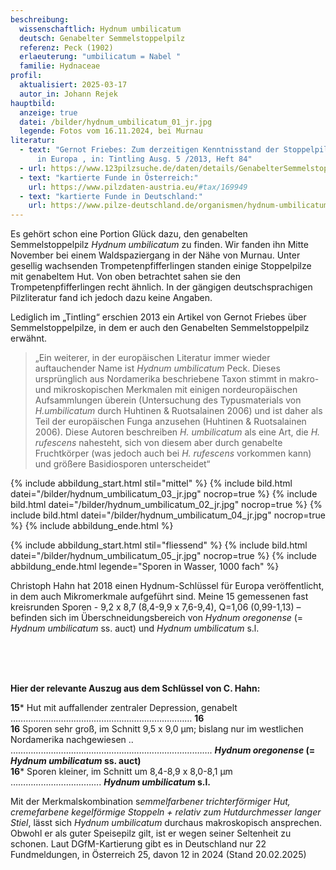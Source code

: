 ```yaml
---
beschreibung:
  wissenschaftlich: Hydnum umbilicatum
  deutsch: Genabelter Semmelstoppelpilz
  referenz: Peck (1902)
  erlaeuterung: "umbilicatum = Nabel "
  familie: Hydnaceae
profil:
  aktualisiert: 2025-03-17
  autor_in: Johann Rejek
hauptbild:
  anzeige: true
  datei: /bilder/hydnum_umbilicatum_01_jr.jpg
  legende: Fotos vom 16.11.2024, bei Murnau
literatur:
  - text: "Gernot Friebes: Zum derzeitigen Kenntnisstand der Stoppelpilze (Hydnum)
      in Europa , in: Tintling Ausg. 5 /2013, Heft 84"
  - url: https://www.123pilzsuche.de/daten/details/GenabelterSemmelstoppelpilz.htm
  - text: "kartierte Funde in Österreich:"
    url: https://www.pilzdaten-austria.eu/#tax/169949
  - text: "kartierte Funde in Deutschland:"
    url: https://www.pilze-deutschland.de/organismen/hydnum-umbilicatum-peck-1902-1
---
```

Es gehört schon eine Portion Glück dazu, den genabelten Semmelstoppelpilz *Hydnum umbilicatum* zu finden.
Wir fanden ihn Mitte November bei einem Waldspaziergang in der Nähe von Murnau. Unter gesellig wachsenden Trompetenpfifferlingen standen einige Stoppelpilze mit genabeltem Hut. Von oben betrachtet sahen sie den Trompetenpfifferlingen recht ähnlich. In der gängigen deutschsprachigen Pilzliteratur fand ich jedoch dazu keine Angaben.

Lediglich im „Tintling“ erschien 2013 ein Artikel von Gernot Friebes über Semmelstoppelpilze, in dem er auch den Genabelten Semmelstoppelpilz erwähnt.

> „Ein weiterer, in der europäischen Literatur immer wieder auftauchender Name ist *Hydnum umbilicatum* Peck. Dieses ursprünglich aus Nordamerika beschriebene Taxon stimmt in makro- und mikroskopischen Merkmalen mit einigen nordeuropäischen Aufsammlungen überein (Untersuchung des Typusmaterials von *H.umbilicatum* durch Huhtinen & Ruotsalainen 2006) und ist daher als Teil der europäischen Funga anzusehen (Huhtinen & Ruotsalainen 2006). Diese Autoren beschreiben *H. umbilicatum* als eine Art, die *H. rufescens* nahesteht, sich von diesem aber durch genabelte Fruchtkörper (was jedoch auch bei *H. rufescens* vorkommen kann) und größere Basidiosporen unterscheidet“ 

{% include abbildung_start.html stil="mittel" %}
{% include bild.html datei="/bilder/hydnum_umbilicatum_03_jr.jpg" nocrop=true %}
{% include bild.html datei="/bilder/hydnum_umbilicatum_02_jr.jpg" nocrop=true %}
{% include bild.html datei="/bilder/hydnum_umbilicatum_04_jr.jpg" nocrop=true %}
{% include abbildung_ende.html %}

{% include abbildung_start.html stil="fliessend" %}
{% include bild.html datei="/bilder/hydnum_umbilicatum_05_jr.jpg" nocrop=true %}
{% include abbildung_ende.html legende="Sporen in Wasser, 1000 fach" %}

Christoph Hahn hat 2018 einen Hydnum-Schlüssel für Europa veröffentlicht, in dem auch Mikromerkmale aufgeführt sind.
Meine 15 gemessenen fast kreisrunden Sporen - 9,2 x 8,7 (8,4-9,9 x 7,6-9,4), Q=1,06 (0,99-1,13) – befinden sich im Überschneidungsbereich von *Hydnum oregonense* (= *Hydnum umbilicatum* ss. auct) und *Hydnum umbilicatum* s.l. 

<br /><br />

<br />**Hier der relevante Auszug aus dem Schlüssel von C. Hahn:** 

**15*** Hut mit auffallender zentraler Depression, genabelt ……………………………………………………………… **16**
<br />**16** Sporen sehr groß, im Schnitt 9,5 x 9,0 µm; bislang nur im westlichen Nordamerika nachgewiesen ..
……………………………………………………………….……. ***Hydnum oregonense* (= *Hydnum umbilicatum* ss. auct)**
<br />**16*** Sporen kleiner, im Schnitt um 8,4-8,9 x 8,0-8,1 µm …………………..…………. ***Hydnum umbilicatum* s.l.**



Mit der Merkmalskombination s*emmelfarbener trichterförmiger Hut, cremefarbene kegelförmige Stoppeln + relativ zum Hutdurchmesser langer Stiel*, lässt sich *Hydnum* *umbilicatum* durchaus makroskopisch ansprechen. Obwohl er als guter Speisepilz gilt, ist er wegen seiner Seltenheit zu schonen. Laut DGfM-Kartierung gibt es in Deutschland nur 22 Fundmeldungen, in Österreich 25, davon 12 in 2024 (Stand 20.02.2025)